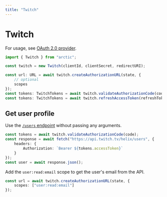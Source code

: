 ```yaml
---
title: "Twitch"
---
```


# Twitch

For usage, see [OAuth 2.0 provider](/guides/oauth2).

```ts
import { Twitch } from "arctic";

const twitch = new Twitch(clientId, clientSecret, redirectURI);
```

```ts
const url: URL = await twitch.createAuthorizationURL(state, {
	// optional
	scopes
});
const tokens: TwitchTokens = await twitch.validateAuthorizationCode(code);
const tokens: TwitchTokens = await twitch.refreshAccessToken(refreshToken);
```

## Get user profile

Use the [`/users` endpoint](https://dev.twitch.tv/docs/api/reference/#get-users) without passing any arguments.

```ts
const tokens = await twitch.validateAuthorizationCode(code);
const response = await fetch("https://api.twitch.tv/helix/users", {
	headers: {
		Authorization: `Bearer ${tokens.accessToken}`
	}
});
const user = await response.json();
```

Add the `user:read:email` scope to get the user's email from the API.

```ts
const url = await twitch.createAuthorizationURL(state, {
	scopes: ["user:read:email"]
});
```
